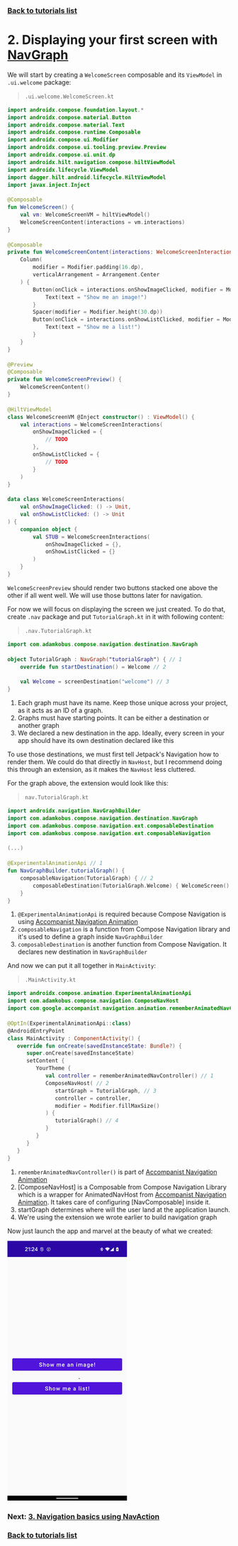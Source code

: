 ### [Back to tutorials list](README.md)

# 2. Displaying your first screen with [NavGraph]

We will start by creating a `WelcomeScreen` composable and its `ViewModel` in `.ui.welcome` package:

> `.ui.welcome.WelcomeScreen.kt`
```kotlin
import androidx.compose.foundation.layout.*
import androidx.compose.material.Button
import androidx.compose.material.Text
import androidx.compose.runtime.Composable
import androidx.compose.ui.Modifier
import androidx.compose.ui.tooling.preview.Preview
import androidx.compose.ui.unit.dp
import androidx.hilt.navigation.compose.hiltViewModel
import androidx.lifecycle.ViewModel
import dagger.hilt.android.lifecycle.HiltViewModel
import javax.inject.Inject

@Composable
fun WelcomeScreen() {
    val vm: WelcomeScreenVM = hiltViewModel()
    WelcomeScreenContent(interactions = vm.interactions)
}

@Composable
private fun WelcomeScreenContent(interactions: WelcomeScreenInteractions = WelcomeScreenInteractions.STUB) {
    Column(
        modifier = Modifier.padding(16.dp),
        verticalArrangement = Arrangement.Center
    ) {
        Button(onClick = interactions.onShowImageClicked, modifier = Modifier.fillMaxWidth()) {
            Text(text = "Show me an image!")
        }
        Spacer(modifier = Modifier.height(30.dp))
        Button(onClick = interactions.onShowListClicked, modifier = Modifier.fillMaxWidth()) {
            Text(text = "Show me a list!")
        }
    }
}

@Preview
@Composable
private fun WelcomeScreenPreview() {
    WelcomeScreenContent()
}

@HiltViewModel
class WelcomeScreenVM @Inject constructor() : ViewModel() {
    val interactions = WelcomeScreenInteractions(
        onShowImageClicked = {
            // TODO
        },
        onShowListClicked = {
            // TODO
        }
    )
}

data class WelcomeScreenInteractions(
    val onShowImageClicked: () -> Unit,
    val onShowListClicked: () -> Unit
) {
    companion object {
        val STUB = WelcomeScreenInteractions(
            onShowImageClicked = {},
            onShowListClicked = {}
        )
    }
}
```

`WelcomeScreenPreview` should render two buttons stacked one above the other if all went well. 
We will use those buttons later for navigation.

For now we will focus on displaying the screen we just created. 
To do that, create `.nav` package and put `TutorialGraph.kt` in it with following content:

> `.nav.TutorialGraph.kt`
```kotlin
import com.adamkobus.compose.navigation.destination.NavGraph

object TutorialGraph : NavGraph("tutorialGraph") { // 1
    override fun startDestination() = Welcome // 2

    val Welcome = screenDestination("welcome") // 3
}
```

1. Each graph must have its name. Keep those unique across your project, as it acts as an ID of a graph.
2. Graphs must have starting points. It can be either a destination or another graph
3. We declared a new destination in the app. Ideally, every screen in your app should have its own destination declared like this

To use those destinations, we must first tell Jetpack's Navigation how to render them.
We could do that directly in `NavHost`, but I recommend doing this through an extension, as it makes the `NavHost` less cluttered.

For the graph above, the extension would look like this:

> `nav.TutorialGraph.kt`
```kotlin
import androidx.navigation.NavGraphBuilder
import com.adamkobus.compose.navigation.destination.NavGraph
import com.adamkobus.compose.navigation.ext.composableDestination
import com.adamkobus.compose.navigation.ext.composableNavigation

(...)

@ExperimentalAnimationApi // 1
fun NavGraphBuilder.tutorialGraph() {
    composableNavigation(TutorialGraph) { // 2
        composableDestination(TutorialGraph.Welcome) { WelcomeScreen() }
    }
}
```

1. `@ExperimentalAnimationApi` is required because Compose Navigation is using [Accompanist Navigation Animation]
2. `composableNavigation` is a function from Compose Navigation library and it's used to define a graph inside `NavGraphBuilder`
3. `composableDestination` is another function from Compose Navigation. It declares new destination in `NavGraphBuilder`

And now we can put it all together in `MainActivity`:

> `.MainActivity.kt`
```kotlin
import androidx.compose.animation.ExperimentalAnimationApi
import com.adamkobus.compose.navigation.ComposeNavHost
import com.google.accompanist.navigation.animation.rememberAnimatedNavController

@OptIn(ExperimentalAnimationApi::class)
@AndroidEntryPoint
class MainActivity : ComponentActivity() {
   override fun onCreate(savedInstanceState: Bundle?) {
      super.onCreate(savedInstanceState)
      setContent {
         YourTheme {
            val controller = rememberAnimatedNavController() // 1
            ComposeNavHost( // 2
               startGraph = TutorialGraph, // 3
               controller = controller,
               modifier = Modifier.fillMaxSize()
            ) {
               tutorialGraph() // 4
            }
         }
      }
   }
}
```
1. `rememberAnimatedNavController()` is part of [Accompanist Navigation Animation]
2. [ComposeNavHost] is a Composable from Compose Navigation Library which is  a wrapper 
   for AnimatedNavHost from [Accompanist Navigation Animation]. It takes care of configuring [NavComposable] inside it.
3. startGraph determines where will the user land at the application launch. 
4. We're using the extension we wrote earlier to build navigation graph

Now just launch the app and marvel at the beauty of what we created:

![First screen](assets/02_displaying_first_screen.png)

### Next: [3. Navigation basics using NavAction](03_navigation_basics.md)

### [Back to tutorials list](README.md)

[Accompanist Navigation Animation]: https://google.github.io/accompanist/navigation-animation/

<!-- GENERATED SECTION - DON'T ADD ANY TEXT BELOW THIS TAG -->

[NavGraph]: ../../docs/components/composenav/composenav/com.adamkobus.compose.navigation.destination/-nav-graph/index.md
